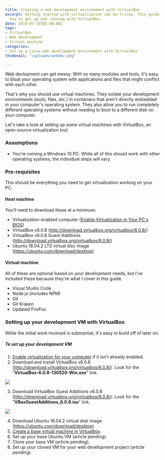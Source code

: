 ```yaml
---
title: Creating a web development environment with VirtualBox
excerpt: Getting started with virtualization can be tricky. This guide will show you
  how to get up and running with VirtualBox.
date: 2019-07-18T05:00:00Z
tags:
- VirtualBox
- Web development
- Virtual machine
categories:
- Set up a Linux web development environment with VirtualBox
thumbnail: "/uploads/webdev.png"

---
```

Web devlopment can get messy. With so many modules and tools, it's easy to bloat your operating system with applications and files that might conflict with each other.

That's why you should use virtual machines. They isolate your development environments (tools, files, etc.) in containers that aren't directly embedded in your computer's operating system. They also allow you to run completely different operating systems without needing to boot to a different disk on your computer.

Let's take a look at setting up some virtual machines with VirtualBox, an open-source virtualization tool.

### Assumptions

* You're running a Windows 10 PC. While all of this should work with other operating systems, the individual steps will vary.

### Pre-requisites

This should be everything you need to get virtualization working on your PC.

#### Host machine

You'll need to download these at a minimum:

* Virtualization-enabled computer ([Enable Virtualization in Your PC's BIOS](https://the-canney-valley.kyleblankrollins.com/posts/enable-virtualization-in-your-pcs-bios))
* VirtualBox v6.0.8 (<http://download.virtualbox.org/virtualbox/6.0.8/>)
* VirtualBox v6.0.8 Guest Additions (<http://download.virtualbox.org/virtualbox/6.0.8/>)
* Ubuntu 18.04.2 LTS virtual disc image (<https://ubuntu.com/download/desktop>)

#### Virtual machine

All of these are optional based on your development needs, but I've included these because they're what I cover in this guide.

* Visual Studio Code
* Node.js (includes NPM)
* Git
* Git Kraken
* Updated FireFox

### Setting up your development VM with VirtualBox

While the initial work involved is substantial, it's easy to build off of later on.

##### To set up your development VM

1. [Enable virtualization for your computer](https://the-canney-valley.kyleblankrollins.com/posts/enable-virtualization-in-your-pcs-bios) if it isn't already enabled.
2. Download and install VirtualBox v6.0.8 (<http://download.virtualbox.org/virtualbox/6.0.8/>).
   Look for the "**VirtualBox-6.0.8-130520-Win.exe**" link.

<img class="procedure-image" src="/uploads/windows-download.png" />

3. Download VirtualBox Guest Additions v6.0.8 (<http://download.virtualbox.org/virtualbox/6.0.8/>).
   Look for the "**VBoxGuestAdditions_6.0.8.iso**" link.

<img class="procedure-image" src="/uploads/windows-guest-additions.png" />

4. Download Ubuntu 18.04.2 virtual disk image (<https://ubuntu.com/download/desktop>).
5. [Create a base virtual machine in VirtualBox](https://the-canney-valley.kyleblankrollins.com/posts/creating-a-base-virtual-machine-in-virtualbox).
6. Set up your base Ubuntu VM (article pending).
7. Clone your base VM (article pending).
8. Set up your cloned VM for your web development project (article pending).